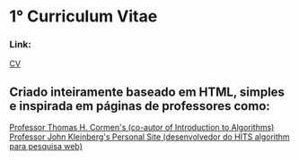 # 1° Curriculum Vitae
<h3>Link: </h3>
<a href="https://kyaramero.github.io/firstcv/">CV</a>
<h2>Criado inteiramente baseado em HTML, simples e inspirada em páginas de professores como:</h2>

<a href="https://www.cs.dartmouth.edu/~thc/">Professor Thomas H. Cormen's (co-autor of Introduction to Algorithms)</a><br>
<a href="http://www.cs.cornell.edu/home/kleinber/">Professor John Kleinberg's Personal Site (desenvolvedor do HITS algorithm para pesquisa web)</a>
